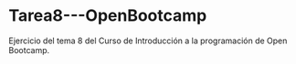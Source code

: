 # Tarea8---OpenBootcamp
Ejercicio del tema  8 del Curso de Introducción a la programación de Open Bootcamp. 
